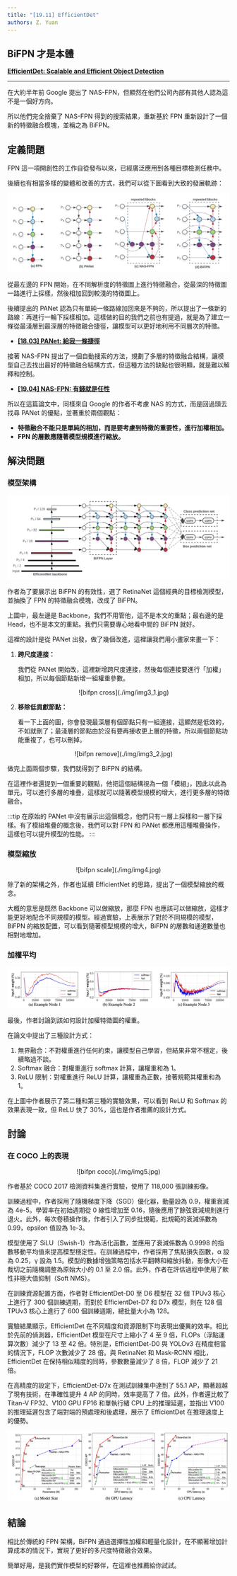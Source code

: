 ```yaml
---
title: "[19.11] EfficientDet"
authors: Z. Yuan
---
```


## BiFPN 才是本體

[**EfficientDet: Scalable and Efficient Object Detection**](https://arxiv.org/abs/1911.09070)

---

在大約半年前 Google 提出了 NAS-FPN，但顯然在他們公司內部有其他人認為這不是一個好方向。

所以他們完全捨棄了 NAS-FPN 得到的搜索結果，重新基於 FPN 重新設計了一個新的特徵融合模塊，並稱之為 BiFPN。

## 定義問題

FPN 這一項開創性的工作自從發布以來，已經廣泛應用到各種目標檢測任務中。

後續也有相當多樣的變體和改善的方式，我們可以從下圖看到大致的發展軌跡：

![FPN](./img/img2.jpg)

從最左邊的 FPN 開始，在不同解析度的特徵圖上進行特徵融合，從最深的特徵圖一路進行上採樣，然後相加回到較淺的特徵圖上。

後續提出的 PANet 認為只有單純一條路線加回來是不夠的，所以提出了一條新的路線：再進行一輪下採樣相加。這樣做的目的我們之前也有提過，就是為了建立一條從最淺層到最深層的特徵融合捷徑，讓模型可以更好地利用不同層次的特徵。

- [**[18.03] PANet: 給我一條捷徑**](../1803-panet/index.md)

接著 NAS-FPN 提出了一個自動搜索的方法，規劃了多層的特徵融合結構，讓模型自己去找出最好的特徵融合結構方式，但這種方法的缺點也很明顯，就是難以解釋和控制。

- [**[19.04] NAS-FPN: 有錢就是任性**](../1904-nasfpn/index.md)

所以在這篇論文中，同樣來自 Google 的作者不考慮 NAS 的方式，而是回過頭去找尋 PANet 的優點，並著重於兩個觀點：

- **特徵融合不能只是單純的相加，而是要考慮到特徵的重要性，進行加權相加。**
- **FPN 的層數應隨著模型規模進行縮放。**

## 解決問題

### 模型架構

![bifpn arch](./img/img3.jpg)

作者為了要展示出 BiFPN 的有效性，選了 RetinaNet 這個經典的目標檢測模型，並抽換了 FPN 的特徵融合模塊，改成了 BiFPN。

上圖中，最左邊是 Backbone，我們不用管他，這不是本文的重點；最右邊的是 Head，也不是本文的重點。我們只需要專心地看中間的 BiFPN 就好。

這裡的設計是從 PANet 出發，做了幾個改進，這裡讓我們用小畫家來畫一下：

1. **跨尺度連接：**

   我們從 PANet 開始改，這裡新增跨尺度連接，然後每個連接要進行「加權」相加，所以每個節點新增一組權重參數。

   <div align="center">
   <figure style={{"width": "30%"}}>
   ![bifpn cross](./img/img3_1.jpg)
   </figure>
   </div>

2. **移除低貢獻節點：**

   看一下上面的圖，你會發現最深層有個節點只有一組連接，這顯然是低效的，不如就刪了；最淺層的節點由於沒有要再接收更上層的特徵，所以兩個節點功能重複了，也可以刪掉。

   <div align="center">
   <figure style={{"width": "30%"}}>
   ![bifpn remove](./img/img3_2.jpg)
   </figure>
   </div>

做完上面兩個步驟，我們就得到了 BiFPN 的結構。

在這裡作者還提到一個重要的觀點，他把這個結構視為一個「模組」，因此以此為單元，可以進行多層的堆疊，這樣就可以隨著模型規模的增大，進行更多層的特徵融合。

:::tip
在原始的 PANet 中沒有展示出這個概念，他們只有一層上採樣和一層下採樣。有了模組堆疊的概念後，我們可以對 FPN 和 PANet 都應用這種堆疊操作，這樣也可以提升模型的性能。
:::

### 模型縮放

<div align="center">
<figure style={{"width": "70%"}}>
![bifpn scale](./img/img4.jpg)
</figure>
</div>

除了新的架構之外，作者也延續 EfficientNet 的思路，提出了一個模型縮放的概念。

大概的意思是既然 Backbone 可以做縮放，那麼 FPN 也應該可以做縮放，這樣才能更好地配合不同規模的模型。經過實驗，上表展示了對於不同規模的模型，BiFPN 的縮放配置，可以看到隨著模型規模的增大，BiFPN 的層數和通道數量也相對地增加。

### 加權平均

![bifpn avg](./img/img7.jpg)

最後，作者討論到該如何設計加權特徵圖的權重。

在論文中提出了三種設計方式：

1. 無界融合：不對權重進行任何約束，讓模型自己學習，但結果非常不穩定，後續略過不談。
2. Softmax 融合：對權重進行 softmax 計算，讓權重和為 1。
3. ReLU 限制：對權重進行 ReLU 計算，讓權重為正數，接著規範其權重和為 1。

在上圖中作者展示了第二種和第三種的實驗效果，可以看到 ReLU 和 Softmax 的效果表現一致，但 ReLU 快了 30%，這也是作者推薦的設計方式。

## 討論

### 在 COCO 上的表現

<div align="center">
<figure style={{"width": "90%"}}>
![bifpn coco](./img/img5.jpg)
</figure>
</div>

作者基於 COCO 2017 檢測資料集進行實驗，使用了 118,000 張訓練影像。

訓練過程中，作者採用了隨機梯度下降（SGD）優化器，動量設為 0.9，權重衰減為 4e-5。學習率在初始週期從 0 線性增加至 0.16，隨後應用了餘弦衰減規則進行退火。此外，每次卷積操作後，作者引入了同步批規範，批規範的衰減係數為 0.99，epsilon 值設為 1e-3。

模型使用了 SiLU（Swish-1）作為活化函數，並應用了衰減係數為 0.9998 的指數移動平均值來提高模型穩定性。在訓練過程中，作者採用了焦點損失函數，α 設為 0.25，γ 設為 1.5。模型的數據增強策略包括水平翻轉和縮放抖動，影像大小在裁切之前隨機調整為原始大小的 0.1 至 2.0 倍。此外，作者在評估過程中使用了軟性非極大值抑制（Soft NMS）。

在訓練資源配置方面，作者對 EfficientDet-D0 至 D6 模型在 32 個 TPUv3 核心上進行了 300 個訓練週期，而對於 EfficientDet-D7 和 D7x 模型，則在 128 個 TPUv3 核心上進行了 600 個訓練週期，總批量大小為 128。

實驗結果顯示，EfficientDet 在不同精度和資源限制下均表現出優異的效率。相比於先前的偵測器，EfficientDet 模型在尺寸上縮小了 4 至 9 倍，FLOPs（浮點運算次數）減少了 13 至 42 倍。特別是，EfficientDet-D0 與 YOLOv3 在精度相當的情況下，FLOP 次數減少了 28 倍。與 RetinaNet 和 Mask-RCNN 相比，EfficientDet 在保持相似精度的同時，參數數量減少了 8 倍，FLOP 減少了 21 倍。

在高精度的設定下，EfficientDet-D7x 在測試訓練集中達到了 55.1 AP，顯著超越了現有技術，在準確性提升 4 AP 的同時，效率提高了 7 倍。此外，作者還比較了 Titan-V FP32、V100 GPU FP16 和單執行緒 CPU 上的推理延遲，並指出 V100 的推理延遲包含了端對端的預處理和後處理，展示了 EfficientDet 在推理速度上的優勢。

![bifpn speed](./img/img6.jpg)

## 結論

相比於傳統的 FPN 架構，BiFPN 通過選擇性加權和輕量化設計，在不顯著增加計算成本的情況下，實現了更好的多尺度特徵融合效果。

簡單好用，是我們實作模型的好夥伴，在這裡也推薦給你試試。
